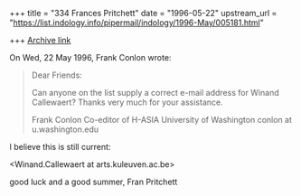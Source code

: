 +++
title = "334 Frances Pritchett"
date = "1996-05-22"
upstream_url = "https://list.indology.info/pipermail/indology/1996-May/005181.html"

+++
[Archive link](https://list.indology.info/pipermail/indology/1996-May/005181.html)

On Wed, 22 May 1996, Frank Conlon wrote:

> Dear Friends:
> 
> Can anyone on the list supply a correct e-mail address for Winand
> Callewaert?   Thanks very much for your assistance.
> 
> Frank Conlon
> Co-editor of H-ASIA
> University of Washington
> conlon at u.washington.edu
> 
> 
I believe this is still current:

<Winand.Callewaert at arts.kuleuven.ac.be>

good luck and a good summer,
Fran Pritchett





